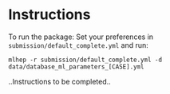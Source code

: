 # Instructions

To run the package: Set your preferences in `submission/default_complete.yml` and run:
```
mlhep -r submission/default_complete.yml -d data/database_ml_parameters_[CASE].yml
```

..Instructions to be completed..
